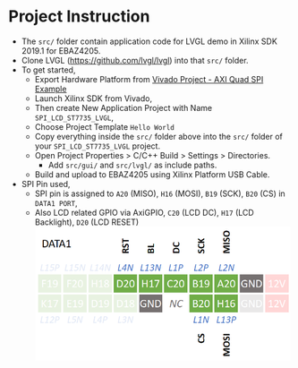 # Project Instruction
- The `src/` folder contain application code for LVGL demo in Xilinx SDK 2019.1 for EBAZ4205.
- Clone LVGL (https://github.com/lvgl/lvgl) into that `src/` folder.
- To get started, 
    - Export Hardware Platform from [Vivado Project - AXI Quad SPI Example](../../../PYNQ/4_AxiQuadSPI/EBAZ4205_4_AXIQuadSPI.vivado/)
    - Launch Xilinx SDK from Vivado,
    - Then create New Application Project with Name `SPI_LCD_ST7735_LVGL`,
    - Choose Project Template `Hello World`
    - Copy everything inside the `src/` folder above into the `src/` folder of your `SPI_LCD_ST7735_LVGL` project. 
    - Open Project Properties > C/C++ Build > Settings > Directories. 
        - Add `src/gui/` and `src/lvgl/` as include paths.   
    - Build and upload to EBAZ4205 using Xilinx Platform USB Cable.
- SPI Pin used, 
    - SPI pin is assigned to `A20` (MISO), `H16` (MOSI), `B19` (SCK), `B20` (CS) in `DATA1 PORT`, 
    - Also LCD related GPIO via AxiGPIO, `C20` (LCD DC), `H17` (LCD Backlight), `D20` (LCD RESET)
        ![](../../../resource/EBAZ4205_4_AXIQuadSPI_Pin.png)